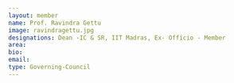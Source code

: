 ```yaml
---
layout: member
name: Prof. Ravindra Gettu
image: ravindragettu.jpg
designations: Dean -IC & SR, IIT Madras, Ex- Officio - Member 
area:
bio:
email:
type: Governing-Council
---
```

